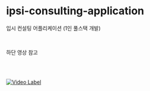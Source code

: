 # ipsi-consulting-application
입시 컨설팅 어플리케이션 (1인 풀스택 개발)

</br>

하단 영상 참고

</br>
</br>

[![Video Label](http://img.youtube.com/vi/xJYDoNfbb1g/0.jpg)](https://youtu.be/xJYDoNfbb1g)

</br>
</br>
